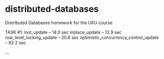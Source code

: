 # distributed-databases
Distributed Databases homework for the UKU course

TASK #1:
lost_update – 14.0 sec
inplace_update – 12.9 sec
row_level_locking_update – 20.8 sec
optimistic_concurrency_control_update – 92.2 sec

...
